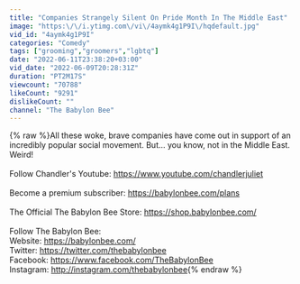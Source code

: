 ```yaml
---
title: "Companies Strangely Silent On Pride Month In The Middle East"
image: "https:\/\/i.ytimg.com\/vi\/4aymk4g1P9I\/hqdefault.jpg"
vid_id: "4aymk4g1P9I"
categories: "Comedy"
tags: ["grooming","groomers","lgbtq"]
date: "2022-06-11T23:38:20+03:00"
vid_date: "2022-06-09T20:28:31Z"
duration: "PT2M17S"
viewcount: "70788"
likeCount: "9291"
dislikeCount: ""
channel: "The Babylon Bee"
---
```

{% raw %}All these woke, brave companies have come out in support of an incredibly popular social movement. But... you know, not in the Middle East. Weird!<br /><br />Follow Chandler's Youtube: <a rel="nofollow" target="blank" href="https://www.youtube.com/chandlerjuliet">https://www.youtube.com/chandlerjuliet</a><br /><br />Become a premium subscriber:  <a rel="nofollow" target="blank" href="https://babylonbee.com/plans">https://babylonbee.com/plans</a><br /><br />The Official The Babylon Bee Store:  <a rel="nofollow" target="blank" href="https://shop.babylonbee.com/">https://shop.babylonbee.com/</a><br /><br />Follow The Babylon Bee:<br />Website: <a rel="nofollow" target="blank" href="https://babylonbee.com/">https://babylonbee.com/</a><br />Twitter: <a rel="nofollow" target="blank" href="https://twitter.com/thebabylonbee">https://twitter.com/thebabylonbee</a><br />Facebook: <a rel="nofollow" target="blank" href="https://www.facebook.com/TheBabylonBee">https://www.facebook.com/TheBabylonBee</a><br />Instagram: <a rel="nofollow" target="blank" href="http://instagram.com/thebabylonbee">http://instagram.com/thebabylonbee</a>{% endraw %}
